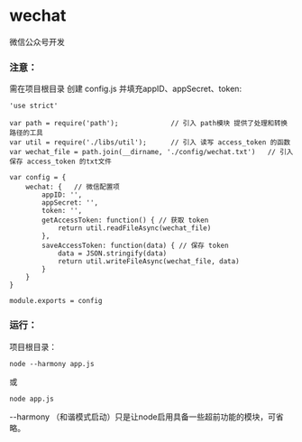 # wechat
微信公众号开发

### 注意：
需在项目根目录 创建 config.js 并填充appID、appSecret、token:

    'use strict'

    var path = require('path');             // 引入 path模块 提供了处理和转换路径的工具
    var util = require('./libs/util');      // 引入 读写 access_token 的函数
    var wechat_file = path.join(__dirname, './config/wechat.txt')   // 引入保存 access_token 的txt文件

    var config = {  
        wechat: {   // 微信配置项
            appID: '',
            appSecret: '',
            token: '',
            getAccessToken: function() { // 获取 token
                return util.readFileAsync(wechat_file)
            },
            saveAccessToken: function(data) { // 保存 token
                data = JSON.stringify(data)
                return util.writeFileAsync(wechat_file, data)
            }
        }
    }
    
    module.exports = config

### 运行：
项目根目录： 

    node --harmony app.js  
    
   或     
        
    node app.js
    
   --harmony 
（和谐模式启动）只是让node启用具备一些超前功能的模块，可省略。
